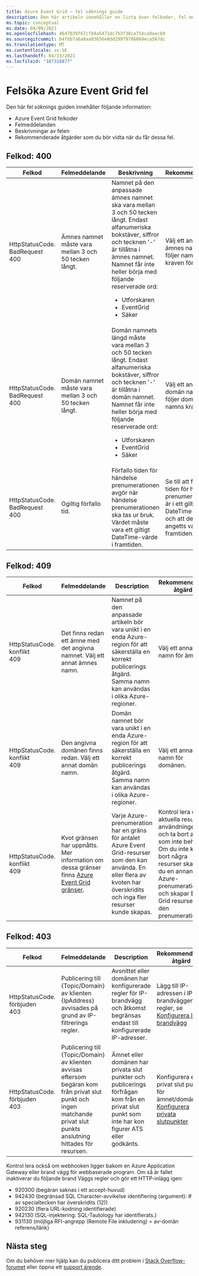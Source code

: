 ```yaml
---
title: Azure Event Grid – fel söknings guide
description: Den här artikeln innehåller en lista över felkoder, fel meddelanden, beskrivningar och rekommenderade åtgärder.
ms.topic: conceptual
ms.date: 04/09/2021
ms.openlocfilehash: 4647039f67cf84a5471dc7b3f38ca754ca9eecb0
ms.sourcegitcommit: b4fbb7a6a0aa93656e8dd29979786069eca567dc
ms.translationtype: MT
ms.contentlocale: sv-SE
ms.lasthandoff: 04/13/2021
ms.locfileid: "107310877"
---
```

# <a name="troubleshoot-azure-event-grid-errors"></a>Felsöka Azure Event Grid fel
Den här fel söknings guiden innehåller följande information: 

- Azure Event Grid felkoder
- Felmeddelanden
- Beskrivningar av felen
- Rekommenderade åtgärder som du bör vidta när du får dessa fel. 

## <a name="error-code-400"></a>Felkod: 400
| Felkod | Felmeddelande | Beskrivning | Rekommendation |
| ---------- | ------------- | ----------- | -------------- | 
| HttpStatusCode. BadRequest<br/>400 | Ämnes namnet måste vara mellan 3 och 50 tecken långt. | Namnet på den anpassade ämnes namnet ska vara mellan 3 och 50 tecken långt. Endast alfanumeriska bokstäver, siffror och tecknen '-' är tillåtna i ämnes namnet. Namnet får inte heller börja med följande reserverade ord: <ul><li>Utforskaren</li><li>EventGrid</li><li>Säker</li></ul> | Välj ett annat ämnes namn som följer namn kraven för ämnet. |
| HttpStatusCode. BadRequest<br/>400 | Domän namnet måste vara mellan 3 och 50 tecken långt. | Domän namnets längd måste vara mellan 3 och 50 tecken långt. Endast alfanumeriska bokstäver, siffror och tecknen '-' är tillåtna i domän namnet. Namnet får inte heller börja med följande reserverade ord:<ul><li>Utforskaren</li><li>EventGrid</li><li>Säker</li> | Välj ett annat domän namn som följer domän namns kraven. |
| HttpStatusCode. BadRequest<br/>400 | Ogiltig förfallo tid. | Förfallo tiden för händelse prenumerationen avgör när händelse prenumerationen ska tas ur bruk. Värdet måste vara ett giltigt DateTime-värde i framtiden.| Se till att förfallo tiden för händelse prenumerationen är i ett giltigt DateTime-format och att den har angetts vara i framtiden. |

## <a name="error-code-409"></a>Felkod: 409
| Felkod | Felmeddelande | Description | Rekommenderad åtgärd |
| ---------- | ------------- | ----------- | -------------- | 
| HttpStatusCode. konflikt <br/>409 | Det finns redan ett ämne med det angivna namnet. Välj ett annat ämnes namn.   | Namnet på den anpassade artikeln bör vara unikt i en enda Azure-region för att säkerställa en korrekt publicerings åtgärd. Samma namn kan användas i olika Azure-regioner. | Välj ett annat namn för ämnet. |
| HttpStatusCode. konflikt <br/> 409 | Den angivna domänen finns redan. Välj ett annat domän namn. | Domän namnet bör vara unikt i en enda Azure-region för att säkerställa en korrekt publicerings åtgärd. Samma namn kan användas i olika Azure-regioner. | Välj ett annat namn för domänen. |
| HttpStatusCode. konflikt<br/>409 | Kvot gränsen har uppnåtts. Mer information om dessa gränser finns [Azure Event Grid gränser](../azure-resource-manager/management/azure-subscription-service-limits.md#event-grid-limits).  | Varje Azure-prenumeration har en gräns för antalet Azure Event Grid-resurser som den kan använda. En eller flera av kvoten har överskridits och inga fler resurser kunde skapas. | Kontrol lera den aktuella resurs användningen och ta bort alla som inte behövs. Om du inte kan ta bort några resurser skapar du en annan Azure-prenumeration och skapar Event Grid resurser i den prenumerationen. |

## <a name="error-code-403"></a>Felkod: 403

| Felkod | Felmeddelande | Description | Rekommenderad åtgärd |
| ---------- | ------------- | ----------- | ------------------ |
| HttpStatusCode. förbjuden <br/>403 | Publicering till {Topic/Domain} av klienten {IpAddress} avvisades på grund av IP-filtrerings regler. | Avsnittet eller domänen har konfigurerade regler för IP-brandvägg och åtkomst begränsas endast till konfigurerade IP-adresser. | Lägg till IP-adressen i IP-brandväggens regler, se [Konfigurera IP-brandvägg](configure-firewall.md) |
| HttpStatusCode. förbjuden <br/> 403 | Publicering till {Topic/Domain} av klienten avvisas eftersom begäran kom från privat slut punkt och ingen matchande privat slut punkts anslutning hittades för resursen. | Ämnet eller domänen har privata slut punkter och publicerings förfrågan kom från en privat slut punkt som inte har kon figurer ATS eller godkänts. | Konfigurera en privat slut punkt för ämnet/domänen. [Konfigurera privata slutpunkter](configure-private-endpoints.md) |

Kontrol lera också om webhooken ligger bakom en Azure Application Gateway eller brand vägg för webbaserade program. Om så är fallet inaktiverar du följande brand Väggs regler och gör ett HTTP-inlägg igen:

- 920300 (begäran saknas i ett accept-huvud)
- 942430 (begränsad SQL Character-avvikelse identifiering (argument): # av specialtecken har överskridits (12))
- 920230 (flera URL-kodning identifierade)
- 942130 (SQL-injektering: SQL-Tautology har identifierats.)
- 931130 (möjliga RFI-angrepp (Remote File inkludering) = av-domän referens/länk)



## <a name="next-steps"></a>Nästa steg
Om du behöver mer hjälp kan du publicera ditt problem i [Stack Overflow-forumet](https://stackoverflow.com/questions/tagged/azure-eventgrid) eller öppna ett [support ärende](https://azure.microsoft.com/support/options/). 
